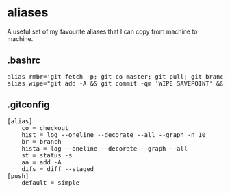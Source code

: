 # aliases

A useful set of my favourite aliases that I can copy from machine to machine.

## .bashrc

<pre>
alias rmbr='git fetch -p; git co master; git pull; git branch --merged | grep -v "\*" | xargs -n 1 git branch -d'
alias wipe="git add -A && git commit -qm 'WIPE SAVEPOINT' && git reset HEAD~1 --hard"
</pre>

## .gitconfig

<pre>
[alias]
	co = checkout
	hist = log --oneline --decorate --all --graph -n 10
	br = branch
	hista = log --oneline --decorate --graph --all
	st = status -s
	aa = add -A
	difs = diff --staged
[push]
	default = simple
</pre>
